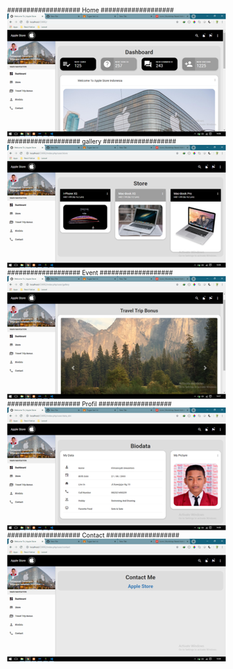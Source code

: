 ###################
Home
###################
![alt-text](https://github.com/FirmansyahD/CIXIR2-2/blob/master/dashboard.PNG)
###################
gallery
###################
![alt-text](https://github.com/FirmansyahD/CIXIR2-2/blob/master/gallery.PNG)
###################
Event
###################
![alt-text](https://github.com/FirmansyahD/CIXIR2-2/blob/master/event.PNG)
###################
Profil
###################
![alt-text](https://github.com/FirmansyahD/CIXIR2-2/blob/master/profil.PNG)
###################
Contact
###################
![alt-text](https://github.com/FirmansyahD/CIXIR2-2/blob/master/contact.PNG)
